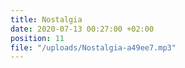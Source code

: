 ```yaml
---
title: Nostalgia
date: 2020-07-13 00:27:00 +02:00
position: 11
file: "/uploads/Nostalgia-a49ee7.mp3"
---
```


